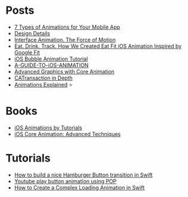 Posts
==

- [7 Types of Animations for Your Mobile App](https://yalantis.com/blog/-seven-types-of-animations-for-mobile-apps/)
- [Design Details](http://www.brianlovin.com/design-details/)
- [Interface Animation. The Force of Motion](http://tubikstudio.com/interface-animation-the-force-of-motion/)
- [Eat. Drink. Track. How We Created Eat Fit iOS Animation Inspired by Google Fit](https://yalantis.com/blog/eat-drink-track-how-we-created-eat-fit-animation-inspired-by-google-fit/)
- [iOS Bubble Animation Tutorial](http://www.jackrabbitmobile.com/design/ios-bubble-animation-tutorial/)
- [A-GUIDE-TO-iOS-ANIMATION](https://github.com/KittenYang/A-GUIDE-TO-iOS-ANIMATION)
- [Advanced Graphics with Core Animation](https://realm.io/news/tryswift-tim-oliver-advanced-graphics-with-core-animation/)
- [CATransaction in Depth](http://calayer.com/core-animation/2016/05/17/catransaction-in-depth.html)
- [Animations Explained](https://www.objc.io/issues/12-animations/animations-explained/) :star:

Books
==

- [iOS Animations by Tutorials](https://www.raywenderlich.com/store/ios-animations-by-tutorials)
- [iOS Core Animation: Advanced Techniques](https://www.amazon.com/iOS-Core-Animation-Advanced-Techniques-ebook/dp/B00EHJCORC)

Tutorials
==

- [How to build a nice Hamburger Button transition in Swift](http://robb.is/working-on/a-hamburger-button-transition/)
- [Youtube play button animation using POP](http://iostuts.io/2015/09/29/youtube-play-button-animation-using-pop/)
- [How to Create a Complex Loading Animation in Swift](https://www.raywenderlich.com/102590/how-to-create-a-complex-loading-animation-in-swift)
